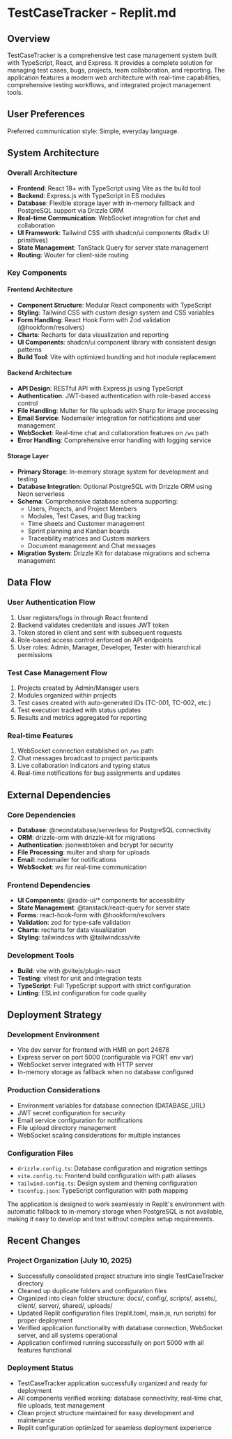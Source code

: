 # TestCaseTracker - Replit.md

## Overview

TestCaseTracker is a comprehensive test case management system built with TypeScript, React, and Express. It provides a complete solution for managing test cases, bugs, projects, team collaboration, and reporting. The application features a modern web architecture with real-time capabilities, comprehensive testing workflows, and integrated project management tools.

## User Preferences

Preferred communication style: Simple, everyday language.

## System Architecture

### Overall Architecture
- **Frontend**: React 18+ with TypeScript using Vite as the build tool
- **Backend**: Express.js with TypeScript in ES modules  
- **Database**: Flexible storage layer with in-memory fallback and PostgreSQL support via Drizzle ORM
- **Real-time Communication**: WebSocket integration for chat and collaboration
- **UI Framework**: Tailwind CSS with shadcn/ui components (Radix UI primitives)
- **State Management**: TanStack Query for server state management
- **Routing**: Wouter for client-side routing

### Key Components

#### Frontend Architecture
- **Component Structure**: Modular React components with TypeScript
- **Styling**: Tailwind CSS with custom design system and CSS variables
- **Form Handling**: React Hook Form with Zod validation (@hookform/resolvers)
- **Charts**: Recharts for data visualization and reporting
- **UI Components**: shadcn/ui component library with consistent design patterns
- **Build Tool**: Vite with optimized bundling and hot module replacement

#### Backend Architecture
- **API Design**: RESTful API with Express.js using TypeScript
- **Authentication**: JWT-based authentication with role-based access control
- **File Handling**: Multer for file uploads with Sharp for image processing
- **Email Service**: Nodemailer integration for notifications and user management
- **WebSocket**: Real-time chat and collaboration features on `/ws` path
- **Error Handling**: Comprehensive error handling with logging service

#### Storage Layer
- **Primary Storage**: In-memory storage system for development and testing
- **Database Integration**: Optional PostgreSQL with Drizzle ORM using Neon serverless
- **Schema**: Comprehensive database schema supporting:
  - Users, Projects, and Project Members
  - Modules, Test Cases, and Bug tracking
  - Time sheets and Customer management
  - Sprint planning and Kanban boards
  - Traceability matrices and Custom markers
  - Document management and Chat messages
- **Migration System**: Drizzle Kit for database migrations and schema management

## Data Flow

### User Authentication Flow
1. User registers/logs in through React frontend
2. Backend validates credentials and issues JWT token
3. Token stored in client and sent with subsequent requests
4. Role-based access control enforced on API endpoints
5. User roles: Admin, Manager, Developer, Tester with hierarchical permissions

### Test Case Management Flow
1. Projects created by Admin/Manager users
2. Modules organized within projects
3. Test cases created with auto-generated IDs (TC-001, TC-002, etc.)
4. Test execution tracked with status updates
5. Results and metrics aggregated for reporting

### Real-time Features
1. WebSocket connection established on `/ws` path
2. Chat messages broadcast to project participants
3. Live collaboration indicators and typing status
4. Real-time notifications for bug assignments and updates

## External Dependencies

### Core Dependencies
- **Database**: @neondatabase/serverless for PostgreSQL connectivity
- **ORM**: drizzle-orm with drizzle-kit for migrations
- **Authentication**: jsonwebtoken and bcrypt for security
- **File Processing**: multer and sharp for uploads
- **Email**: nodemailer for notifications
- **WebSocket**: ws for real-time communication

### Frontend Dependencies
- **UI Components**: @radix-ui/* components for accessibility
- **State Management**: @tanstack/react-query for server state
- **Forms**: react-hook-form with @hookform/resolvers
- **Validation**: zod for type-safe validation
- **Charts**: recharts for data visualization
- **Styling**: tailwindcss with @tailwindcss/vite

### Development Tools
- **Build**: vite with @vitejs/plugin-react
- **Testing**: vitest for unit and integration tests
- **TypeScript**: Full TypeScript support with strict configuration
- **Linting**: ESLint configuration for code quality

## Deployment Strategy

### Development Environment
- Vite dev server for frontend with HMR on port 24678
- Express server on port 5000 (configurable via PORT env var)
- WebSocket server integrated with HTTP server
- In-memory storage as fallback when no database configured

### Production Considerations
- Environment variables for database connection (DATABASE_URL)
- JWT secret configuration for security
- Email service configuration for notifications
- File upload directory management
- WebSocket scaling considerations for multiple instances

### Configuration Files
- `drizzle.config.ts`: Database configuration and migration settings
- `vite.config.ts`: Frontend build configuration with path aliases
- `tailwind.config.ts`: Design system and theming configuration
- `tsconfig.json`: TypeScript configuration with path mapping

The application is designed to work seamlessly in Replit's environment with automatic fallback to in-memory storage when PostgreSQL is not available, making it easy to develop and test without complex setup requirements.

## Recent Changes

### Project Organization (July 10, 2025)
- Successfully consolidated project structure into single TestCaseTracker directory
- Cleaned up duplicate folders and configuration files  
- Organized into clean folder structure: docs/, config/, scripts/, assets/, client/, server/, shared/, uploads/
- Updated Replit configuration files (replit.toml, main.js, run scripts) for proper deployment
- Verified application functionality with database connection, WebSocket server, and all systems operational
- Application confirmed running successfully on port 5000 with all features functional

### Deployment Status
- TestCaseTracker application successfully organized and ready for deployment
- All components verified working: database connectivity, real-time chat, file uploads, test management
- Clean project structure maintained for easy development and maintenance
- Replit configuration optimized for seamless deployment experience